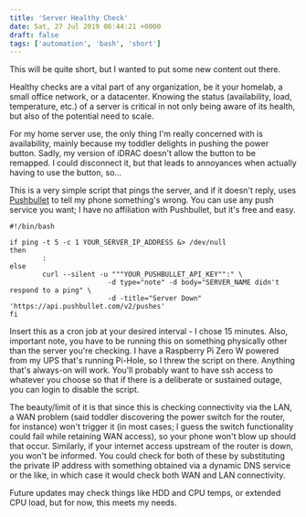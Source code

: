```yaml
---
title: 'Server Healthy Check'
date: Sat, 27 Jul 2019 06:44:21 +0000
draft: false
tags: ['automation', 'bash', 'short']
---
```


This will be quite short, but I wanted to put some new content out there.

Healthy checks are a vital part of any organization, be it your homelab, a small office network, or a datacenter. Knowing the status (availability, load, temperature, etc.) of a server is critical in not only being aware of its health, but also of the potential need to scale.

For my home server use, the only thing I'm really concerned with is availability, mainly because my toddler delights in pushing the power button. Sadly, my version of iDRAC doesn't allow the button to be remapped. I could disconnect it, but that leads to annoyances when actually having to use the button, so...

This is a very simple script that pings the server, and if it doesn't reply, uses [Pushbullet](https://www.pushbullet.com/) to tell my phone something's wrong. You can use any push service you want; I have no affiliation with Pushbullet, but it's free and easy.

```
#!/bin/bash

if ping -t 5 -c 1 YOUR_SERVER_IP_ADDRESS &> /dev/null
then
        :
else
        curl --silent -u """YOUR_PUSHBULLET_API_KEY"":" \
                        -d type="note" -d body="SERVER_NAME didn't respond to a ping" \
                        -d -title="Server Down" 'https://api.pushbullet.com/v2/pushes'
fi
```

Insert this as a cron job at your desired interval - I chose 15 minutes. Also, important note, you have to be running this on something physically other than the server you're checking. I have a Raspberry Pi Zero W powered from my UPS that's running Pi-Hole, so I threw the script on there. Anything that's always-on will work. You'll probably want to have ssh access to whatever you choose so that if there is a deliberate or sustained outage, you can login to disable the script.

The beauty/limit of it is that since this is checking connectivity via the LAN, a WAN problem (said toddler discovering the power switch for the router, for instance) won't trigger it (in most cases; I guess the switch functionality could fail while retaining WAN access), so your phone won't blow up should that occur. Similarly, if your internet access upstream of the router is down, you won't be informed. You could check for both of these by substituting the private IP address with something obtained via a dynamic DNS service or the like, in which case it would check both WAN and LAN connectivity.

Future updates may check things like HDD and CPU temps, or extended CPU load, but for now, this meets my needs.